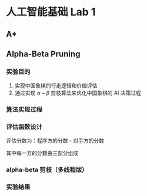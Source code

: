 # 人工智能基础 Lab 1

## A* 

## Alpha-Beta Pruning

### 实验目的

1. 实现中国象棋的行走逻辑和价值评估
2. 通过实现 $\alpha-\beta$ 剪枝算法来优化中国象棋的 AI 决策过程

### 算法实现过程

### 评估函数设计

评估分数为：程序方的分数 - 对手方的分数

其中每一方的分数由三部分组成

### alpha-beta 剪枝（多线程版）

### 实验结果

